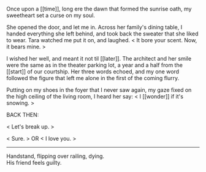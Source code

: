 Once upon a [[time]], long ere the dawn that formed the sunrise oath, my sweetheart set a curse on my soul.  
  
She opened the door, and let me in. Across her family's dining table, I handed everything she left behind, and took back the sweater that she liked to wear. Tara watched me put it on, and laughed. < It bore your scent. Now, it bears mine. >  
  
I wished her well, and meant it not til [[later]]. The architect and her smile were the same as in the theater parking lot, a year and a half from the [[start]] of our courtship. Her three words echoed, and my one word followed the figure that left me alone in the first of the coming flurry.  
  
Putting on my shoes in the foyer that I never saw again, my gaze fixed on the high ceiling of the living room, I heard her say: < I [[wonder]] if it's snowing. >  
  
BACK THEN:  
  
< Let's break up. >  
  
< Sure. > OR < I love you. >


* * * 

Handstand, flipping over railing, dying.  
His friend feels guilty.